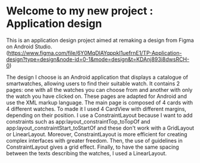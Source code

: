 # Welcome to my new project : Application design
This is an application design project aimed at remaking a design from Figma on Android Studio. 
(https://www.figma.com/file/6Y0MqDlAYqppkI1uefrnE1/TP-Application-design?type=design&node-id=0-1&mode=design&t=KDAnj893i8dwsRCH-0)

The design I choose is an Android application that displays a catalogue of smartwatches, allowing users to find their suitable watch. It contains 2 pages: one with all the watches you can choose from and another with only the watch you have clicked on.
These pages are adapted for Android and use the XML markup language. The main page is composed of 4 cards with 4 different watches. To made it I used 4 CardView with different margins, depending on their position. I use a ConstraintLayout because I want to add constraints such as app:layout_constraintTop_toTopOf and app:layout_constraintStart_toStartOf and these don't work with a GridLayout or LinearLayout. Moreover, ConstraintLayout is more efficient for creating complex interfaces with greater freedom. Then, the use of guidelines in ConstraintLayout gives a grid effect. 
Finally, to have the same spacing between the texts describing the watches, I used a LinearLayout.
